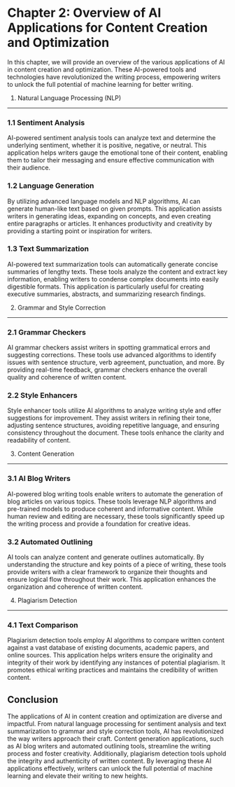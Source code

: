 Chapter 2: Overview of AI Applications for Content Creation and Optimization
============================================================================

In this chapter, we will provide an overview of the various applications of AI in content creation and optimization. These AI-powered tools and technologies have revolutionized the writing process, empowering writers to unlock the full potential of machine learning for better writing.

1. Natural Language Processing (NLP)
------------------------------------

### 1.1 Sentiment Analysis

AI-powered sentiment analysis tools can analyze text and determine the underlying sentiment, whether it is positive, negative, or neutral. This application helps writers gauge the emotional tone of their content, enabling them to tailor their messaging and ensure effective communication with their audience.

### 1.2 Language Generation

By utilizing advanced language models and NLP algorithms, AI can generate human-like text based on given prompts. This application assists writers in generating ideas, expanding on concepts, and even creating entire paragraphs or articles. It enhances productivity and creativity by providing a starting point or inspiration for writers.

### 1.3 Text Summarization

AI-powered text summarization tools can automatically generate concise summaries of lengthy texts. These tools analyze the content and extract key information, enabling writers to condense complex documents into easily digestible formats. This application is particularly useful for creating executive summaries, abstracts, and summarizing research findings.

2. Grammar and Style Correction
-------------------------------

### 2.1 Grammar Checkers

AI grammar checkers assist writers in spotting grammatical errors and suggesting corrections. These tools use advanced algorithms to identify issues with sentence structure, verb agreement, punctuation, and more. By providing real-time feedback, grammar checkers enhance the overall quality and coherence of written content.

### 2.2 Style Enhancers

Style enhancer tools utilize AI algorithms to analyze writing style and offer suggestions for improvement. They assist writers in refining their tone, adjusting sentence structures, avoiding repetitive language, and ensuring consistency throughout the document. These tools enhance the clarity and readability of content.

3. Content Generation
---------------------

### 3.1 AI Blog Writers

AI-powered blog writing tools enable writers to automate the generation of blog articles on various topics. These tools leverage NLP algorithms and pre-trained models to produce coherent and informative content. While human review and editing are necessary, these tools significantly speed up the writing process and provide a foundation for creative ideas.

### 3.2 Automated Outlining

AI tools can analyze content and generate outlines automatically. By understanding the structure and key points of a piece of writing, these tools provide writers with a clear framework to organize their thoughts and ensure logical flow throughout their work. This application enhances the organization and coherence of written content.

4. Plagiarism Detection
-----------------------

### 4.1 Text Comparison

Plagiarism detection tools employ AI algorithms to compare written content against a vast database of existing documents, academic papers, and online sources. This application helps writers ensure the originality and integrity of their work by identifying any instances of potential plagiarism. It promotes ethical writing practices and maintains the credibility of written content.

Conclusion
----------

The applications of AI in content creation and optimization are diverse and impactful. From natural language processing for sentiment analysis and text summarization to grammar and style correction tools, AI has revolutionized the way writers approach their craft. Content generation applications, such as AI blog writers and automated outlining tools, streamline the writing process and foster creativity. Additionally, plagiarism detection tools uphold the integrity and authenticity of written content. By leveraging these AI applications effectively, writers can unlock the full potential of machine learning and elevate their writing to new heights.
